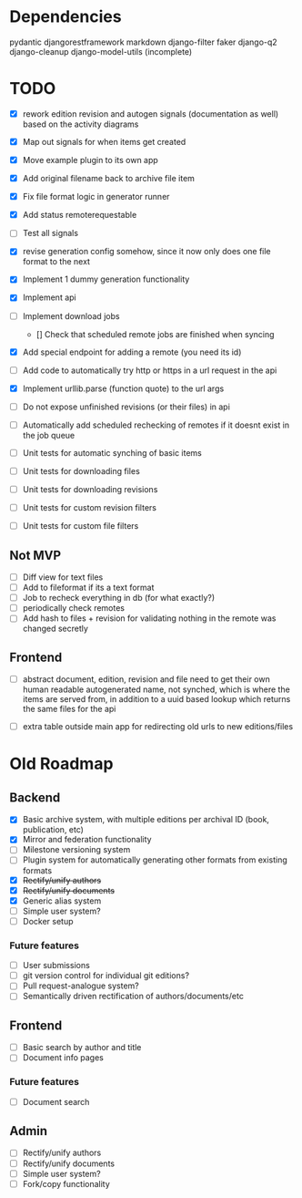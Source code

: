 # Dependencies
pydantic
djangorestframework
markdown
django-filter
faker
django-q2
django-cleanup
django-model-utils
(incomplete)

# TODO
- [x] rework edition revision and autogen signals (documentation as well) based on the activity diagrams
- [x] Map out signals for when items get created
- [x] Move example plugin to its own app
- [x] Add original filename back to archive file item
- [x] Fix file format logic in generator runner
- [x] Add status remoterequestable
- [ ] Test all signals
- [x] revise generation config somehow, since it now only does one file format to the next
- [x] Implement 1 dummy generation functionality
- [x] Implement api
- [ ] Implement download jobs
  - [] Check that scheduled remote jobs are finished when syncing
- [x] Add special endpoint for adding a remote (you need its id)
- [ ] Add code to automatically try http or https in a url request in the api
- [x] Implement urllib.parse (function quote) to the url args
- [ ] Do not expose unfinished revisions (or their files) in api
- [ ] Automatically add scheduled rechecking of remotes if it doesnt exist in the job queue
- [ ] Unit tests for automatic synching of basic items
- [ ] Unit tests for downloading files
- [ ] Unit tests for downloading revisions
- [ ] Unit tests for custom revision filters
- [ ] Unit tests for custom file filters


## Not MVP
- [ ] Diff view for text files
- [ ] Add to fileformat if its a text format
- [ ] Job to recheck everything in db (for what exactly?)
- [ ] periodically check remotes
- [ ] Add hash to files + revision for validating nothing in the remote was changed secretly

## Frontend
- [ ] abstract document, edition, revision and file need to get their own human readable autogenerated name, not synched, which is where the items are served from, in addition to a uuid based lookup which returns the same files for the api
- [ ] extra table outside main app for redirecting old urls to new editions/files


# Old Roadmap

## Backend
- [x] Basic archive system, with multiple editions per archival ID (book, publication, etc)
- [x] Mirror and federation functionality
- [ ] Milestone versioning system
- [ ] Plugin system for automatically generating other formats from existing formats
- [x] ~~Rectify/unify authors~~
- [x] ~~Rectify/unify documents~~
- [x] Generic alias system
- [ ] Simple user system?
- [ ] Docker setup

### Future features
- [ ] User submissions
- [ ] git version control for individual git editions?
- [ ] Pull request-analogue system?
- [ ] Semantically driven rectification of authors/documents/etc

## Frontend

- [ ] Basic search by author and title
- [ ] Document info pages

### Future features
- [ ] Document search

## Admin
- [ ] Rectify/unify authors
- [ ] Rectify/unify documents
- [ ] Simple user system?
- [ ] Fork/copy functionality